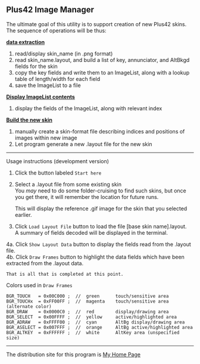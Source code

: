 ##  Plus42 Image Manager

The ultimate goal of this utility is to support creation of new Plus42 skins.  
The sequence of operations will be thus:

<ins>**data extraction**</ins>
1. read/display skin_name (in .png format)
2. read skin_name.layout, and build a list of key, annunciator, and AltBkgd fields for the skin
3. copy the key fields and write them to an ImageList,
   along with a lookup table of length/width for each field
4. save the ImageList to a file

<ins>**Display ImageList contents**</ins>
1. display the fields of the ImageList, along with relevant index

<ins>**Build the new skin**</ins>
1. manually create a skin-format file describing indices and positions of images
   within new image
2. Let program generate a new .layout file for the new skin
    
<hr>

Usage instructions (development version)  

1. Click the button labeled <code>Start here</code>
2. Select a .layout file from some existing skin  
   You *may* need to do some folder-cruising to find such skins,
   but once you get there, it will remember the location for future runs.  
   
   This will display the reference .gif image for the skin that you selected earlier.
3. Click <code>Load Layout File</code> button to load the file [base skin name].layout.  
   A summary of fields decoded will be displayed in the terminal.  
   
4a. Click <code>Show Layout Data</code> button to display the fields read from the .layout file.  
4b. Click <code>Draw Frames</code> button to highlight the data fields which have been  
    extracted from the .layout data.  
    
    That is all that is completed at this point.
    
Colors used in <code>Draw Frames</code>  
```
BGR_TOUCH   = 0x00C000 ;  //  green      touch/sensitive area
BGR_TOUCHx  = 0xFF00FF ;  //  magenta    touch/sensitive area (alternate color)
BGR_DRAW    = 0x0000C0 ;  //  red        display/drawing area
BGR_SELECT  = 0x00FFFF ;  //  yellow     active/highlighted area
BGR_ADRAW   = 0xFFFF00 ;  //  cyan       AltBg display/drawing area
BGR_ASELECT = 0x007FFF ;  //  orange     AltBg active/highlighted area
BGR_ALTKEY  = 0xFFFFFF ;  //  white      AltKey area (unspecified size)
```
   
<hr>

The distribution site for this program is [My Home Page](https://derelllicht.42web.io/pimage_mgr.html)
